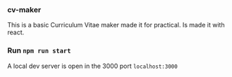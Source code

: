 ### **cv-maker**
This is a basic Curriculum Vitae maker made it for practical.
Is made it with react.

### Run `npm run start`
A local dev server is open in the 3000 port `localhost:3000`
